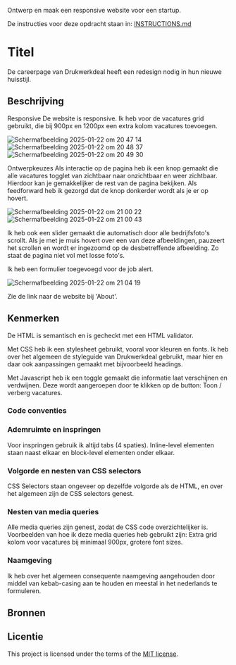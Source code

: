 Ontwerp en maak een responsive website voor een startup.

De instructies voor deze opdracht staan in: [INSTRUCTIONS.md](https://github.com/fdnd-task/the-startup-responsive-interactieve-website/blob/main/docs/INSTRUCTIONS.md)

# Titel
De careerpage van Drukwerkdeal heeft een redesign nodig in hun nieuwe huisstijl.

## Beschrijving
<!-- In de Beschrijving staat hoe je project er uit ziet, hoe het werkt en wat je er mee kan. -->
<!-- Voeg een mooie poster visual toe 📸 -->
<!-- Voeg een link toe naar Github Pages 🌐-->
Responsive
De website is responsive. Ik heb voor de vacatures grid gebruikt, die bij 900px en 1200px een extra kolom vacatures toevoegen. 


![Scherm­afbeelding 2025-01-22 om 20 47 14](https://github.com/user-attachments/assets/ea0d14f6-c851-46d0-924a-213784a2c7ff)
![Scherm­afbeelding 2025-01-22 om 20 48 37](https://github.com/user-attachments/assets/fc35b49b-7297-473f-9213-947b07b1b4dc)
![Scherm­afbeelding 2025-01-22 om 20 49 30](https://github.com/user-attachments/assets/85b90d9e-0425-413d-b36b-e3cd405ce814)

Ontwerpkeuzes
Als interactie op de pagina heb ik een knop gemaakt die alle vacatures togglet van zichtbaar naar onzichtbaar en weer zichtbaar. Hierdoor kan je gemakkelijker de rest van de pagina bekijken.
Als feedforward heb ik gezorgd dat de knop donkerder wordt als je er op hovert.

![Scherm­afbeelding 2025-01-22 om 21 00 22](https://github.com/user-attachments/assets/d29b3157-2e82-4169-86fe-705dc5e6ec9d)
![Scherm­afbeelding 2025-01-22 om 21 00 43](https://github.com/user-attachments/assets/0c4888bc-bd44-4250-808b-41133d1f602a)

Ik heb ook een slider gemaakt die automatisch door alle bedrijfsfoto's scrollt. Als je met je muis hovert over een van deze afbeeldingen, pauzeert het scrollen en wordt er ingezoomd op de desbetreffende afbeelding. Zo staat de pagina niet vol met losse foto's.

Ik heb een formulier toegevoegd voor de job alert.

![Scherm­afbeelding 2025-01-22 om 21 04 19](https://github.com/user-attachments/assets/0d594ace-d096-4cf4-bf4a-b8bf0ac303f4)

Zie de link naar de website bij 'About'.


## Kenmerken
<!-- Bij Kenmerken staat welke technieken zijn gebruikt en hoe. Wat is de HTML structuur? Wat zijn de belangrijkste dingen in CSS? Wat is er met JS gedaan en hoe? -->
De HTML is semantisch en is gecheckt met een HTML validator.

Met CSS heb ik een stylesheet gebruikt, vooral voor kleuren en fonts.
Ik heb over het algemeen de styleguide van Drukwerkdeal gebruikt, maar hier en daar ook aanpassingen gemaakt met bijvoorbeeld headings.

Met Javascript heb ik een toggle gemaakt die informatie laat verschijnen en verdwijnen. Deze wordt aangeroepen door te klikken op de button: Toon / verberg vacatures.

### Code conventies ###

### Ademruimte en inspringen
Voor inspringen gebruik ik altijd tabs (4 spaties). Inline-level elementen staan naast elkaar en block-level elementen onder elkaar.

### Volgorde en nesten van CSS selectors
CSS Selectors staan ongeveer op dezelfde volgorde als de HTML, en over het algemeen zijn de CSS selectors genest.

### Nesten van media queries
Alle media queries zijn genest, zodat de CSS code overzichtelijker is. Voorbeelden van hoe ik deze media queries heb gebruikt zijn: Extra grid kolom voor vacatures bij minimaal 900px, grotere font sizes.

### Naamgeving
Ik heb over het algemeen consequente naamgeving aangehouden door middel van kebab-casing aan te houden en meestal in het nederlands te formuleren.

## Bronnen

## Licentie

This project is licensed under the terms of the [MIT license](./LICENSE).


